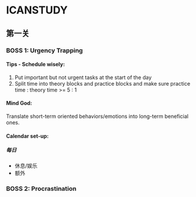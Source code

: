 # ICANSTUDY
## 第一关
### BOSS 1: Urgency Trapping
#### Tips - Schedule wisely:
1. Put important but not urgent tasks at the start of the day
2. Split time into theory blocks and practice blocks and make sure practice time : theory time >= 5 : 1
#### Mind God:
Translate short-term oriented behaviors/emotions into long-term beneficial ones.
#### Calendar set-up:
##### 每日
- 休息/娱乐
- 额外
### BOSS 2: Procrastination
